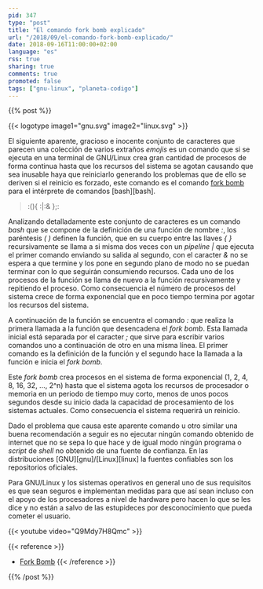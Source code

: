 ```yaml
---
pid: 347
type: "post"
title: "El comando fork bomb explicado"
url: "/2018/09/el-comando-fork-bomb-explicado/"
date: 2018-09-16T11:00:00+02:00
language: "es"
rss: true
sharing: true
comments: true
promoted: false
tags: ["gnu-linux", "planeta-codigo"]
---
```


{{% post %}}

{{< logotype image1="gnu.svg" image2="linux.svg" >}}

El siguiente aparente, gracioso e inocente conjunto de caracteres que parecen una colección de varios extraños _emojis_ es un comando que si se ejecuta en una terminal de GNU/Linux crea gran cantidad de procesos de forma continua hasta que los recursos del sistema se agotan causando que sea inusable haya que reiniciarlo generando los problemas que de ello se deriven si el reinicio es forzado, este comando es el comando [fork bomb](https://en.wikipedia.org/wiki/Fork_bomb) para el intérprete de comandos [bash][bash].

> :(){ :|:& };:

Analizando detalladamente este conjunto de caracteres es un comando _bash_ que se compone de la definición de una función de nombre _:_, los paréntesis _( )_ definen la función, que en su cuerpo entre las llaves _{ }_ recursivamente se llama a si misma dos veces con un _pipeline |_ que ejecuta el primer comando enviando su salida al segundo, con el caracter _&_ no se espera a que termine y los pone en segundo plano de modo no se puedan terminar con lo que seguirán consumiendo recursos. Cada uno de los procesos de la función se llama de nuevo a la función recursivamente y repitiendo el proceso. Como consecuencia el número de procesos del sistema crece de forma exponencial que en poco tiempo termina por agotar los recursos del sistema.

A continuación de la función se encuentra el comando _:_ que realiza la primera llamada a la función que desencadena el _fork bomb_. Esta llamada inicial está separada por el caracter _;_ que sirve para escribir varios comandos uno a continuación de otro en una misma línea. El primer comando es la definición de la función y el segundo hace la llamada a la función e inicia el _fork bomb_.

Este _fork bomb_ crea procesos en el sistema de forma exponencial (1, 2, 4, 8, 16, 32, ..., 2^n) hasta que el sistema agota los recursos de procesador o memoria en un periodo de tiempo muy corto, menos de unos pocos segundos desde su inicio dada la capacidad de procesamiento de los sistemas actuales. Como consecuencia el sistema requerirá un reinicio.

Dado el problema que causa este aparente comando u otro similar una buena recomendación a seguir es no ejecutar ningún comando obtenido de internet que no se sepa lo que hace y de igual modo ningún programa o _script_ de _shell_ no obtenido de una fuente de confianza. En las distribuciones [GNU][gnu]/[Linux][linux] la fuentes confiables son los repositorios oficiales.

Para GNU/Linux y los sistemas operativos en general uno de sus requisitos es que sean seguros e implementan medidas para que así sean incluso con el apoyo de los procesadores a nivel de hardware pero hacen lo que se les dice y no están a salvo de las estupideces por desconocimiento que pueda cometer el usuario.

{{< youtube video="Q9Mdy7H8Qmc" >}}

{{< reference >}}
* [Fork Bomb](https://en.wikipedia.org/wiki/Fork_bomb)
{{< /reference >}}

{{% /post %}}
